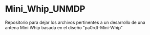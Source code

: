 # Mini_Whip_UNMDP
Repositorio para dejar los archivos pertinentes a un desarrollo de una antena Mini Whip basada en el diseño "pa0rdt-Mini-Whip"
